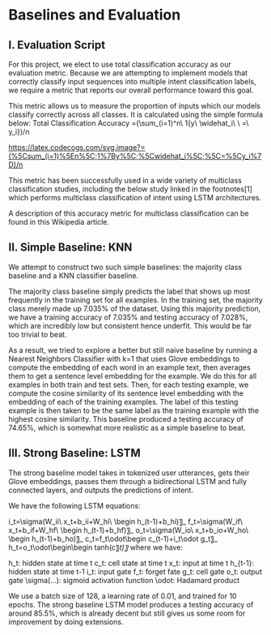 # Baselines and Evaluation

## I. Evaluation Script

For this project, we elect to use total classification accuracy as our evaluation metric. Because we are attempting to implement models that correctly classify input sequences into multiple intent classification labels, we require a metric that reports our overall performance toward this goal.

This metric allows us to measure the proportion of inputs which our models classify correctly across all classes. It is calculated using the simple formula below:
Total Classification Accuracy =(\sum_(i=1)^n\ 1{y\ \widehat_i\ \ =\ y_i})/n

https://latex.codecogs.com/svg.image?=(%5Csum_(i=1)%5En%5C;1%7By%5C;%5Cwidehat_i%5C;%5C=%5Cy_i%7D)/n

This metric has been successfully used in a wide variety of multiclass classification studies, including the below study linked in the footnotes[1] which performs multiclass classification of intent using LSTM architectures.

A description of this accuracy metric for multiclass classification can be found in this Wikipedia article.

## II. Simple Baseline: KNN

We attempt to construct two such simple baselines: the majority class baseline and a KNN classifier baseline.

The majority class baseline simply predicts the label that shows up most frequently in the training set for all examples. In the training set, the majority class merely made up 7.035% of the dataset. Using this majority prediction, we have a training accuracy of 7.035% and testing accuracy of 7.028%, which are incredibly low but consistent hence underfit. This would be far too trivial to beat.

As a result, we tried to explore a better but still naive baseline by running a Nearest Neighbors Classifier with k=1 that uses Glove embeddings to compute the embedding of each word in an example text, then averages them to get a sentence level embedding for the example. We do this for all examples in both train and test sets. Then, for each testing example, we compute the cosine similarity of its sentence level embedding with the embedding of each of the training examples. The label of this testing example is then taken to be the same label as the training example with the highest cosine similarity. This baseline produced a testing accuracy of 74.65%, which is somewhat more realistic as a simple baseline to beat.

## III. Strong Baseline: LSTM 

The strong baseline model takes in tokenized user utterances, gets their Glove embeddings, passes them through a bidirectional LSTM and fully connected layers, and outputs the predictions of intent.

We have the following LSTM equations:

i_t=\sigma(W_ii\ x_t+b_ii+W_hi\ \begin h_(t-1)+b_hi)〗_
f_t=\sigma(W_if\ x_t+b_if+W_hf\ \begin h_(t-1)+b_hf)〗_
o_t=\sigma(W_io\ x_t+b_io+W_ho\ \begin h_(t-1)+b_ho)〗_
c_t=f_t\odot\begin c_(t-1)+i_t\odot g_t〗_
h_t=o_t\odot\begin\begin tanh(c〗_t)〗_
where we have:

h_t: hidden state at time t
c_t: cell state at time t
x_t: input at time t
h_{t-1}: hidden state at time t-1
i_t: input gate
f_t: forget fate
g_t: cell gate
o_t: output gate
\sigma(...): sigmoid activation function
\odot: Hadamard product

We use a batch size of 128, a learning rate of 0.01, and trained for 10 epochs. The strong baseline LSTM model produces a testing accuracy of around 85.5%, which is already decent but still gives us some room for improvement by doing extensions.
